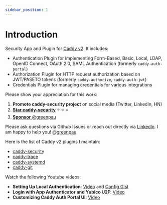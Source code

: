 ```yaml
---
sidebar_position: 1
---
```


# Introduction


Security App and Plugin for [Caddy v2](https://github.com/caddyserver/caddy). It includes:

* Authentication Plugin for implementing Form-Based, Basic, Local, LDAP, OpenID
  Connect, OAuth 2.0, SAML Authentication (formerly `caddy-auth-portal`)
* Authorization Plugin for HTTP request authorization based on JWT/PASETO
  tokens (formerly `caddy-authorize`, `caddy-auth-jwt`)
* Credentials Plugin for managing credentials for various integrations

Please show your appreciation for this work:

1. **Promote caddy-security project** on social media (Twitter, LinkedIn, HN)
2. [**Star caddy-security**](https://github.com/greenpau/caddy-security) :star: :star: :star:
3. [**Sponsor** @greenpau](https://github.com/sponsors/greenpau)

Please ask questions via Github Issues or reach out directly via
[LinkedIn](https://www.linkedin.com/in/greenpau/).
I am happy to help you! [@greenpau](https://github.com/greenpau)

Here is the list of Caddy v2 plugins I maintain:

* [caddy-security](https://github.com/greenpau/caddy-security)
* [caddy-trace](https://github.com/greenpau/caddy-trace)
* [caddy-systemd](https://github.com/greenpau/caddy-systemd)
* [caddy-git](https://github.com/greenpau/caddy-git)

Watch the following Youtube videos:

* **Setting Up Local Authentication**: [Video](https://www.youtube.com/watch?v=k8tbbffMGZk)
  and [Config Gist](https://gist.github.com/greenpau/dbfadd3c9fee21dbb0a0d3902a8d0ec0)
* **Login with App Authenticator and Yubico U2F**: [Video](https://youtu.be/poOkq_jb1B0)
* **Customizing Caddy Auth Portal UI**: [Video](https://www.youtube.com/watch?v=20XOn-RBIX0&t=0s)
